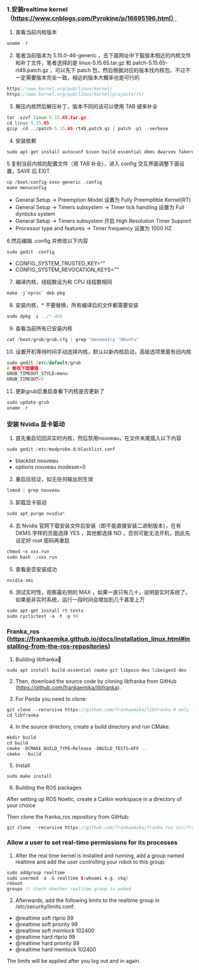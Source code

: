 ### 1.安装realtime kernel （https://www.cnblogs.com/Pyrokine/p/16695196.html）

1. 查看当前内核版本

```c++
uname -r
```

2. 笔者当前版本为 5.15.0-46-generic ，去下面网址中下载版本相近的内核文件和补丁文件，笔者选择的是 linux-5.15.65.tar.gz 和 patch-5.15.65-rt49.patch.gz ，可以先下 patch 包，然后根据对应的版本找内核包，不过不一定需要版本完全一致，相近的版本大概率也是可行的

```c++
https://www.kernel.org/pub/linux/kernel/
https://www.kernel.org/pub/linux/kernel/projects/rt/
```

3. 解压内核然后解压补丁，版本不同的话可以使用 TAB 键来补全

```c++
tar -xzvf linux-5.15.65.tar.gz
cd linux-5.15.65
gzip -cd ../patch-5.15.65-rt49.patch.gz | patch -p1 --verbose
```

4. 安装依赖

```c++
sudo apt-get install autoconf bison build-essential dkms dwarves fakeroot flex libelf-dev libiberty-dev libidn11 libidn11-dev libncurses-dev libpci-dev libssl-dev libudev-dev minizip openssl zlibc zstd
```

5.复制当前内核的配置文件（用 TAB 补全），进入 config 交互界面调整下面设置，SAVE 后 EXIT

```c++
cp /boot/config-xxxx-generic .config
make menuconfig
```

- General Setup -> Preemption Model 设置为 Fully Preemptible Kernel(RT)
- General Setup -> Timers subsystem -> Timer tick handling 设置为 Full dynticks system
- General Setup -> Timers subsystem 开启 High Resolution Timer Support
- Processor type and features -> Timer frequency 设置为 1000 HZ

6.然后编辑 .config 并修改以下内容

```c++
sudo gedit .config
```

- CONFIG_SYSTEM_TRUSTED_KEY=""
- CONFIG_SYSTEM_REVOCATION_KEYS=""

7. 编译内核，线程数设为和 CPU 线程数相同

```c++
make -j`nproc` deb-pkg
```

8. 安装内核，* 不要替换，所有编译后的文件都需要安装

```c++
sudo dpkg -i ../*.deb
```

9. 查看当前所有已安装内核

```c++
cat /boot/grub/grub.cfg | grep "menuentry 'Ubuntu"
```

10. 设置开机等待时间手动选择内核，默认以新内核启动，高级选项里面有旧内核

```c++
sudo gedit /etc/default/grub
# 修改下面键值
GRUB_TIMEOUT_STYLE=menu
GRUB_TIMEOUT=5
```

11. 更新grub后重启查看下内核是否更新了

```c++
sudo update-grub
uname -r
```

### 安装 Nvidia 显卡驱动

1. 首先重启切回非实时内核，然后禁用nouveau，在文件末尾插入以下内容

```c++
sudo gedit /etc/modprobe.d/blacklist.conf
```

- blacklist nouveau
- options nouveau modeset=0

2. 重启后验证，如无任何输出则生效

```c++
lsmod | grep nouveau
```

3. 卸载显卡驱动

```c++
sudo apt purge nvidia*
```

4. 去 Nvidia 官网下载安装文件后安装（即不能直接安装二进制版本），在有 DKMS 字样的页面选择 YES ，其他都选择 NO ，否则可能无法开机，因此先设定好 root 密码再重启

```c++
chmod +x xxx.run
sudo bash ./xxx.run
```

5. 查看是否安装成功

```c++
nvidia-smi
```

6. 测试实时性，观察最右侧的 MAX ，如果一直只有几十，说明是实时系统了，如果是非实时系统，运行一段时间会增加到几千甚至上万

```c++
sudo apt-get install rt-tests
sudo cyclictest -a -t -p 99
```

### Franka_ros (https://frankaemika.github.io/docs/installation_linux.html#installing-from-the-ros-repositories)

1. Building libfranka

```c++
sudo apt install build-essential cmake git libpoco-dev libeigen3-dev
```

2. Then, download the source code by cloning libfranka from GitHub (https://github.com/frankaemika/libfranka).

3. For Panda you need to clone:

```c++
git clone --recursive https://github.com/frankaemika/libfranka # only for panda
cd libfranka
```

4. In the source directory, create a build directory and run CMake:

```c++
mkdir build
cd build
cmake -DCMAKE_BUILD_TYPE=Release -DBUILD_TESTS=OFF ..
cmake --build .
```

5. Install

```c++
sudo make install
```

6. Building the ROS packages

After setting up ROS Noetic, create a Catkin workspace in a directory of your choice

Then clone the franka_ros repository from GitHub:

```c++
git clone --recursive https://github.com/frankaemika/franka_ros src/franka_ros
```

### Allow a user to set real-time permissions for its processes

1. After the real time kernel is installed and running, add a group named realtime and add the user controlling your robot to this group:

```c++
sudo addgroup realtime
sudo usermod -a -G realtime $(whoami e.g. ckq)
reboot
groups // check whether realtime group is added
```

2. Afterwards, add the following limits to the realtime group in /etc/security/limits.conf:

- @realtime soft rtprio 99
- @realtime soft priority 99
- @realtime soft memlock 102400
- @realtime hard rtprio 99
- @realtime hard priority 99
- @realtime hard memlock 102400

The limits will be applied after you log out and in again.
